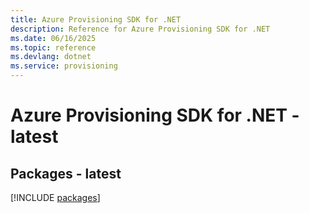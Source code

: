 ```yaml
---
title: Azure Provisioning SDK for .NET
description: Reference for Azure Provisioning SDK for .NET
ms.date: 06/16/2025
ms.topic: reference
ms.devlang: dotnet
ms.service: provisioning
---
```

# Azure Provisioning SDK for .NET - latest
## Packages - latest
[!INCLUDE [packages](provisioning-index.md)]